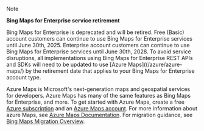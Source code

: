 > [!NOTE]
> **Bing Maps for Enterprise service retirement**
>
> Bing Maps for Enterprise is deprecated and will be retired. Free (Basic) account customers can continue to use Bing Maps for Enterprise services until June 30th, 2025. Enterprise account customers can continue to use Bing Maps for Enterprise services until June 30th, 2028. To avoid service disruptions, all implementations using Bing Maps for Enterprise REST APIs and SDKs will need to be updated to use [Azure Maps]((/azure/azure-maps/) by the retirement date that applies to your Bing Maps for Enterprise account type.
>
> Azure Maps is Microsoft's next-generation maps and geospatial services for developers. Azure Maps has many of the same features as Bing Maps for Enterprise, and more. To get started with Azure Maps, create a free [Azure subscription](https://azure.microsoft.com/free) and an [Azure Maps account](/azure/azure-maps/how-to-manage-account-keys#create-a-new-account). For more information about azure Maps, see [Azure Maps Documentation](/azure/azure-maps/). For migration guidance, see [Bing Maps Migration Overview](/azure/azure-maps/migrate-bing-maps-overview).